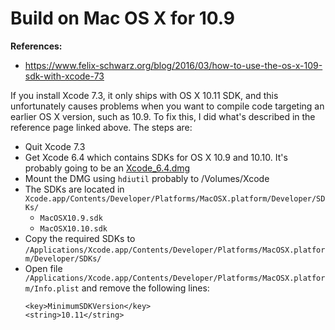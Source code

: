 Build on Mac OS X for 10.9
==========================

**References:**
 - https://www.felix-schwarz.org/blog/2016/03/how-to-use-the-os-x-109-sdk-with-xcode-73

If you install Xcode 7.3, it only ships with OS X 10.11 SDK, and this unfortunately causes problems when you want to
compile code targeting an earlier OS X version, such as 10.9. To fix this, I did what's described in the reference
page linked above. The steps are:
 - Quit Xcode 7.3
 - Get Xcode 6.4 which contains SDKs for OS X 10.9 and 10.10. It's probably going to be an
   [Xcode_6.4.dmg](https://developer.apple.com/devcenter/download.action?path=/Developer_Tools/Xcode_6.4/Xcode_6.4.dmg)
 - Mount the DMG using `hdiutil` probably to /Volumes/Xcode
 - The SDKs are located in `Xcode.app/Contents/Developer/Platforms/MacOSX.platform/Developer/SDKs/`
     - `MacOSX10.9.sdk`
     - `MacOSX10.10.sdk`
 - Copy the required SDKs to `/Applications/Xcode.app/Contents/Developer/Platforms/MacOSX.platform/Developer/SDKs/`
 - Open file `/Applications/Xcode.app/Contents/Developer/Platforms/MacOSX.platform/Info.plist`
   and remove the following lines:
   ```
   <key>MinimumSDKVersion</key>
   <string>10.11</string>
   ```
